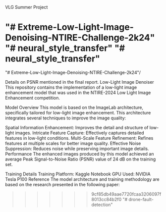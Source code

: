 VLG Summer Project

"# Extreme-Low-Light-Image-Denoising-NTIRE-Challenge-2k24" 
"# neural_style_transfer" 
"# neural_style_transfer" 
=======
"# Extreme-Low-Light-Image-Denoising-NTIRE-Challenge-2k24"/

Details on PSNR mentioned in the final report.
Low-Light Image Denoiser
This repository contains the implementation of a low-light image enhancement model that was used in the NTIRE-2024 Low Light Image Enhancement competition.

Model Overview
This model is based on the ImageLab architecture, specifically tailored for low-light image enhancement. This architecture integrates several techniques to improve the image quality:

Spatial Information Enhancement: Improves the detail and structure of low-light images.
Intricate Feature Capture: Effectively captures detailed features in low-light conditions.
Multi-Scale Feature Refinement: Refines features at multiple scales for better image quality.
Effective Noise Suppression: Reduces noise while preserving important image details.
Performance
The enhanced images produced by this model achieved an average Peak Signal-to-Noise Ratio (PSNR) value of 24 dB on the training set.

Training Details
Training Platform: Kaggle Notebook
GPU Used: NVIDIA Tesla P100
Reference
The model architecture and training methodology are based on the research presented in the following paper:
>>>>>>> 9cf85db49aae7720fcaa3206097f8013cc84b2f0
"# drone-fault-detection" 
